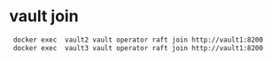 # vault join


```sh
 docker exec  vault2 vault operator raft join http://vault1:8200
 docker exec  vault3 vault operator raft join http://vault1:8200
```
